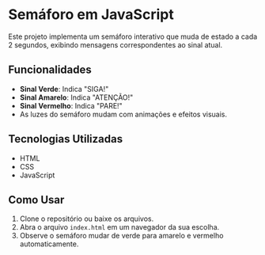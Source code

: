 # Semáforo em JavaScript
Este projeto implementa um semáforo interativo que muda de estado a cada 2 segundos, exibindo mensagens correspondentes ao sinal atual.

## Funcionalidades
- **Sinal Verde**: Indica "SIGA!"
- **Sinal Amarelo**: Indica "ATENÇÃO!"
- **Sinal Vermelho**: Indica "PARE!"
- As luzes do semáforo mudam com animações e efeitos visuais.

## Tecnologias Utilizadas
- HTML
- CSS
- JavaScript

## Como Usar
1. Clone o repositório ou baixe os arquivos.
2. Abra o arquivo `index.html` em um navegador da sua escolha.
3. Observe o semáforo mudar de verde para amarelo e vermelho automaticamente.



